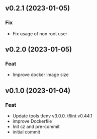 ## v0.2.1 (2023-01-05)

### Fix

- Fix usage of non root user

## v0.2.0 (2023-01-05)

### Feat

- Improve docker image size

## v0.1.0 (2023-01-04)

### Feat

- Update tools tfenv v3.0.0. tflint v0.44.1
- improve Dockerfile
- Init cz and pre-commit
- initial commit
